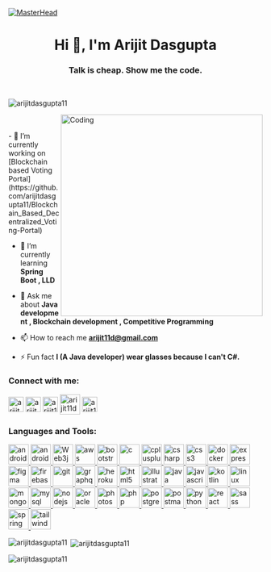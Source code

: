 [![MasterHead](https://thumbs.dreamstime.com/b/set-programming-language-logo-vector-icons-css-html-javascript-java-php-c-c-c-swift-python-isolated-editorial-set-242765709.jpg)](https://rishavchanda.io)
<h1 align="center">Hi 👋, I'm Arijit Dasgupta</h1>
<h3 align="center">Talk is cheap. Show me the code.</h3><br>
<p align="left"> <img src="https://komarev.com/ghpvc/?username=arijitdasgupta11&label=Profile%20views&color=0e75b6&style=flat" alt="arijitdasgupta11" /> </p>

<img align="right" alt="Coding" width="400" src="https://i.imgur.com/GuYw6ZQ.png">
<br><br>
- 🔭 I’m currently working on [Blockchain based Voting Portal](https://github.com/arijitdasgupta11/Blockchain_Based_Decentralized_Voting-Portal)

- 🌱 I’m currently learning **Spring Boot , LLD**

- 💬 Ask me about **Java development , Blockchain development , Competitive Programming**

- 📫 How to reach me **arijit11d@gmail.com**

- ⚡ Fun fact **I (A Java developer) wear glasses because I can't C#.**

<h3 align="left">Connect with me:</h3>
<p align="left">
<a href="https://linkedin.com/in/arijit-dasgupta-8a0ab2200" target="blank"><img align="center" src="https://cdn-icons-png.flaticon.com/512/174/174857.png" alt="arijit-dasgupta-8a0ab2200" height="30" width="30" /></a>
<a href="https://instagram.com/arijit.d.11" target="blank"><img align="center" src="https://upload.wikimedia.org/wikipedia/commons/thumb/e/e7/Instagram_logo_2016.svg/2048px-Instagram_logo_2016.svg.png" alt="arijit.d.11" height="30" width="30" /></a>
<a href="https://www.codechef.com/users/arijit11d" target="blank"><img align="center" src="https://cdn.jsdelivr.net/npm/simple-icons@3.1.0/icons/codechef.svg" alt="arijit11d" height="30" width="30" /></a>
<a href="https://www.hackerrank.com/arijit11d" target="blank"><img align="center" src="https://upload.wikimedia.org/wikipedia/commons/6/65/HackerRank_logo.png" alt="arijit11d" height="40" width="40" /></a>
<a href="https://www.leetcode.com/arijit11d" target="blank"><img align="center" src="https://cdn.iconscout.com/icon/free/png-256/free-leetcode-3521542-2944960.png" alt="arijit11d" height="30" width="30" /></a>
</p>

<h3 align="left">Languages and Tools:</h3>
<p align="left"> <a href="https://developer.android.com" target="_blank" rel="noreferrer"> <img src="https://upload.wikimedia.org/wikipedia/commons/thumb/d/d7/Android_robot.svg/872px-Android_robot.svg.png" alt="android" width="40" height="40"/> </a> <a href="https://soliditylang.org/" target="_blank" rel="noreferrer"> <img src="https://upload.wikimedia.org/wikipedia/commons/thumb/9/98/Solidity_logo.svg/1200px-Solidity_logo.svg.png" alt="android" width="40" height="40"/> </a>
<a href="https://web3js.org/#/" target="_blank" rel="noreferrer"> <img src="https://i.imgur.com/49LAk9x.jpg" alt="Web3js" width="40" height="40"/> </a> <a href="https://aws.amazon.com" target="_blank" rel="noreferrer"> <img src="https://upload.wikimedia.org/wikipedia/commons/thumb/9/93/Amazon_Web_Services_Logo.svg/1280px-Amazon_Web_Services_Logo.svg.png" alt="aws" width="40" height="40"/> </a> <a href="https://getbootstrap.com" target="_blank" rel="noreferrer"> <img src="https://img.freepik.com/premium-vector/bootstrap-icon-b-letter-logo_781017-7.jpg" alt="bootstrap" width="40" height="40"/> </a> <a href="https://www.cprogramming.com/" target="_blank" rel="noreferrer"> <img src="https://upload.wikimedia.org/wikipedia/commons/thumb/1/18/C_Programming_Language.svg/1200px-C_Programming_Language.svg.png" alt="c" width="40" height="40"/> </a> <a href="https://www.w3schools.com/cpp/" target="_blank" rel="noreferrer"> <img src="https://upload.wikimedia.org/wikipedia/commons/thumb/1/18/ISO_C%2B%2B_Logo.svg/1822px-ISO_C%2B%2B_Logo.svg.png" alt="cplusplus" width="40" height="40"/> </a> <a href="https://www.w3schools.com/cs/" target="_blank" rel="noreferrer"> <img src="https://upload.wikimedia.org/wikipedia/commons/4/4f/Csharp_Logo.png" alt="csharp" width="40" height="40"/> </a> <a href="https://www.w3schools.com/css/" target="_blank" rel="noreferrer"> <img src="https://upload.wikimedia.org/wikipedia/commons/thumb/6/62/CSS3_logo.svg/800px-CSS3_logo.svg.png" alt="css3" width="40" height="40"/> </a> <a href="https://www.docker.com/" target="_blank" rel="noreferrer"> <img src="https://www.docker.com/wp-content/uploads/2022/03/Moby-logo.png" alt="docker" width="40" height="40"/> </a> <a href="https://expressjs.com" target="_blank" rel="noreferrer"> <img src="https://www.vectorlogo.zone/logos/expressjs/expressjs-ar21.png" alt="express" width="40" height="40"/> </a> <a href="https://www.figma.com/" target="_blank" rel="noreferrer"> <img src="https://www.vectorlogo.zone/logos/figma/figma-icon.svg" alt="figma" width="40" height="40"/> </a> <a href="https://firebase.google.com/" target="_blank" rel="noreferrer"> <img src="https://www.vectorlogo.zone/logos/firebase/firebase-icon.svg" alt="firebase" width="40" height="40"/> </a> <a href="https://git-scm.com/" target="_blank" rel="noreferrer"> <img src="https://www.vectorlogo.zone/logos/git-scm/git-scm-icon.svg" alt="git" width="40" height="40"/> </a> <a href="https://graphql.org" target="_blank" rel="noreferrer"> <img src="https://www.vectorlogo.zone/logos/graphql/graphql-icon.svg" alt="graphql" width="40" height="40"/> </a> <a href="https://heroku.com" target="_blank" rel="noreferrer"> <img src="https://www.vectorlogo.zone/logos/heroku/heroku-icon.svg" alt="heroku" width="40" height="40"/> </a> <a href="https://www.w3.org/html/" target="_blank" rel="noreferrer"> <img src="https://upload.wikimedia.org/wikipedia/commons/thumb/6/61/HTML5_logo_and_wordmark.svg/2048px-HTML5_logo_and_wordmark.svg.png" alt="html5" width="40" height="40"/> </a> <a href="https://www.adobe.com/in/products/illustrator.html" target="_blank" rel="noreferrer"> <img src="https://www.vectorlogo.zone/logos/adobe_illustrator/adobe_illustrator-icon.svg" alt="illustrator" width="40" height="40"/> </a> <a href="https://www.java.com" target="_blank" rel="noreferrer"> <img src="https://upload.wikimedia.org/wikipedia/en/thumb/3/30/Java_programming_language_logo.svg/800px-Java_programming_language_logo.svg.png" alt="java" width="40" height="40"/> </a> <a href="https://developer.mozilla.org/en-US/docs/Web/JavaScript" target="_blank" rel="noreferrer"> <img src="https://w7.pngwing.com/pngs/640/199/png-transparent-javascript-logo-html-javascript-logo-angle-text-rectangle-thumbnail.png" alt="javascript" width="40" height="40"/> </a> <a href="https://kotlinlang.org" target="_blank" rel="noreferrer"> <img src="https://www.vectorlogo.zone/logos/kotlinlang/kotlinlang-icon.svg" alt="kotlin" width="40" height="40"/> </a> <a href="https://www.linux.org/" target="_blank" rel="noreferrer"> <img src="https://1000logos.net/wp-content/uploads/2017/03/LINUX-LOGO.png" alt="linux" width="40" height="40"/> </a> <a href="https://www.mongodb.com/" target="_blank" rel="noreferrer"> <img src="https://w7.pngwing.com/pngs/956/695/png-transparent-mongodb-original-wordmark-logo-icon-thumbnail.png" alt="mongodb" width="40" height="40"/> </a> <a href="https://www.mysql.com/" target="_blank" rel="noreferrer"> <img src="https://cdn-icons-png.flaticon.com/512/5968/5968313.png" alt="mysql" width="40" height="40"/> </a> <a href="https://nodejs.org" target="_blank" rel="noreferrer"> <img src="https://static-00.iconduck.com/assets.00/node-js-icon-227x256-913nazt0.png" alt="nodejs" width="40" height="40"/> </a> <a href="https://www.oracle.com/" target="_blank" rel="noreferrer"> <img src="https://logos-world.net/wp-content/uploads/2020/09/Oracle-Symbol.png" alt="oracle" width="40" height="40"/> </a><a href="https://www.photoshop.com/en" target="_blank" rel="noreferrer"> <img src="https://upload.wikimedia.org/wikipedia/commons/thumb/a/af/Adobe_Photoshop_CC_icon.svg/640px-Adobe_Photoshop_CC_icon.svg.png" alt="photoshop" width="40" height="40"/> </a> <a href="https://www.php.net" target="_blank" rel="noreferrer"> <img src="https://w7.pngwing.com/pngs/185/655/png-transparent-logo-php-computer-icons-symbol-miscellaneous-emblem-text.png" alt="php" width="40" height="40"/> </a><a href="https://www.postgresql.org" target="_blank" rel="noreferrer"> <img src="https://upload.wikimedia.org/wikipedia/commons/thumb/2/29/Postgresql_elephant.svg/1985px-Postgresql_elephant.svg.png" alt="postgresql" width="40" height="40"/> </a> <a href="https://postman.com" target="_blank" rel="noreferrer"> <img src="https://www.vectorlogo.zone/logos/getpostman/getpostman-icon.svg" alt="postman" width="40" height="40"/> </a> <a href="https://www.python.org" target="_blank" rel="noreferrer"> <img src="https://upload.wikimedia.org/wikipedia/commons/thumb/c/c3/Python-logo-notext.svg/1869px-Python-logo-notext.svg.png" alt="python" width="40" height="40"/> </a> <a href="https://reactjs.org/" target="_blank" rel="noreferrer"> <img src="https://upload.wikimedia.org/wikipedia/commons/thumb/a/a7/React-icon.svg/2300px-React-icon.svg.png" alt="react" width="40" height="40"/> </a><a href="https://sass-lang.com" target="_blank" rel="noreferrer"> <img src="https://upload.wikimedia.org/wikipedia/commons/thumb/9/96/Sass_Logo_Color.svg/1280px-Sass_Logo_Color.svg.png" alt="sass" width="40" height="40"/> </a> <a href="https://spring.io/" target="_blank" rel="noreferrer"> <img src="https://www.vectorlogo.zone/logos/springio/springio-icon.svg" alt="spring" width="40" height="40"/> </a><a href="https://tailwindcss.com/" target="_blank" rel="noreferrer"> <img src="https://www.vectorlogo.zone/logos/tailwindcss/tailwindcss-icon.svg" alt="tailwind" width="40" height="40"/> </a> 
</p>

<p><img align="left" src="https://github-readme-stats.vercel.app/api/top-langs?username=arijitdasgupta11&show_icons=true&locale=en&layout=compact" alt="arijitdasgupta11" /></p>

<p>&nbsp;<img align="center" src="https://github-readme-stats.vercel.app/api?username=arijitdasgupta11&show_icons=true&locale=en" alt="arijitdasgupta11" /></p>

<p><img align="center" src="https://github-readme-streak-stats.herokuapp.com/?user=arijitdasgupta11&" alt="arijitdasgupta11" /></p>
